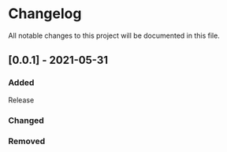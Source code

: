 # Changelog
All notable changes to this project will be documented in this file.

## [0.0.1] - 2021-05-31
### Added
Release
### Changed
### Removed
